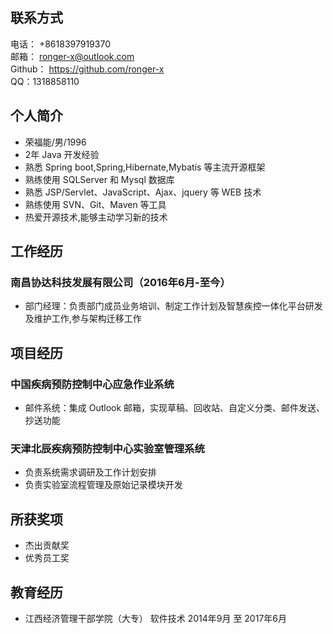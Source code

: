 ## 联系方式
电话： +8618397919370  
邮箱： ronger-x@outlook.com  
Github： https://github.com/ronger-x  
QQ：1318858110
## 个人简介
- 荣福能/男/1996
- 2年 Java 开发经验
- 熟悉 Spring boot,Spring,Hibernate,Mybatis 等主流开源框架
- 熟练使用 SQLServer 和 Mysql 数据库
- 熟悉 JSP/Servlet、JavaScript、Ajax、jquery 等 WEB 技术
- 熟练使用 SVN、Git、Maven 等工具
- 热爱开源技术,能够主动学习新的技术

## 工作经历
### 南昌协达科技发展有限公司（2016年6月-至今）
- 部门经理：负责部门成员业务培训、制定工作计划及智慧疾控一体化平台研发及维护工作,参与架构迁移工作
## 项目经历
### 中国疾病预防控制中心应急作业系统
- 邮件系统：集成 Outlook 邮箱，实现草稿、回收站、自定义分类、邮件发送、抄送功能
### 天津北辰疾病预防控制中心实验室管理系统
- 负责系统需求调研及工作计划安排
- 负责实验室流程管理及原始记录模块开发

## 所获奖项
- 杰出贡献奖
- 优秀员工奖
## 教育经历
- 江西经济管理干部学院（大专） 软件技术  2014年9月 至 2017年6月
